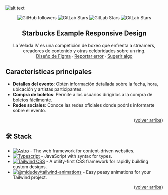 ![alt text](https://github.com/TheDevLucas/starbucks-design-responsive/blob/main/starbucks.png?raw=true)

<a name="readme-top"></a>

<div align="center">

![GitHub followers](https://img.shields.io/github/followers/TheDevLucas?style=for-the-badge)
![GitLab Stars](https://img.shields.io/github/stars/TheDevLucas/starbucks-design-responsive?style=for-the-badge)
![GitLab Stars](https://img.shields.io/github/stars/TheDevLucas/starbucks-design-responsive?style=for-the-badge)
![GitLab Stars](https://img.shields.io/github/forks/TheDevLucas/starbucks-design-responsive?style=for-the-badge)


## Starbucks Example Responsive Design

La Velada IV es una competición de boxeo que enfrenta a streamers, creadores de contenido y otras celebridades sobre un ring.\
[Diseño de Figma](https://www.figma.com/file/7uUHCJ7YhJEoB24EZ00lXC/240405-LVDA-IV?type=design&node-id=0-1&mode=design&t=CUK9cH8DXhKXx31U-0) · [Reportar error](https://github.com/midudev/la-velada-web-oficial/issues) · [Sugerir algo](https://github.com/midudev/la-velada-web-oficial/issues)

</div>

## Características principales

- **Detalles del evento**: Obtén información detallada sobre la fecha, hora, ubicación y artistas participantes.
- **Compra de boletos**: Permite a los usuarios dirigirlos a la compra de boletos fácilmente.
- **Redes sociales**: Conoce las redes oficiales donde podrás informarte sobre el evento.

<p align="right">(<a href="#readme-top">volver arriba</a>)</p>

## 🛠️ Stack

- [![Astro][astro-badge]][astro-url] - The web framework for content-driven websites.
- [![Typescript][typescript-badge]][typescript-url] - JavaScript with syntax for types.
- [![Tailwind CSS][tailwind-badge]][tailwind-url] - A utility-first CSS framework for rapidly building custom designs.
- [![@midudev/tailwind-animations][animations-badge]][animations-url] - Easy peasy animations for your Tailwind project.

<p align="right">(<a href="#readme-top">volver arriba</a>)</p>

[astro-url]: https://astro.build/
[typescript-url]: https://www.typescriptlang.org/
[tailwind-url]: https://tailwindcss.com/
[animations-url]: https://tailwindcss-animations.vercel.app/
[astro-badge]: https://img.shields.io/badge/Astro-fff?style=for-the-badge&logo=astro&logoColor=bd303a&color=352563
[typescript-badge]: https://img.shields.io/badge/Typescript-007ACC?style=for-the-badge&logo=typescript&logoColor=white&color=blue
[tailwind-badge]: https://img.shields.io/badge/Tailwind-ffffff?style=for-the-badge&logo=tailwindcss&logoColor=38bdf8
[animations-badge]: https://img.shields.io/badge/@midudev/tailwind-animations-ff69b4?style=for-the-badge&logo=node.js&logoColor=white&color=blue
